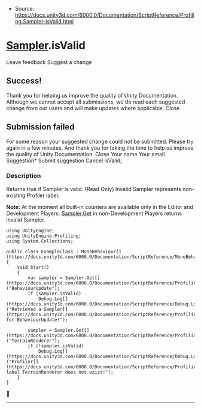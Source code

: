 * Source: https://docs.unity3d.com/6000.0/Documentation/ScriptReference/Profiling.Sampler-isValid.html

#  [Sampler](https://docs.unity3d.com/6000.0/Documentation/ScriptReference/Profiling.Sampler.html).isValid
Leave feedback
Suggest a change
## Success!
Thank you for helping us improve the quality of Unity Documentation. Although we cannot accept all submissions, we do read each suggested change from our users and will make updates where applicable.
Close
## Submission failed
For some reason your suggested change could not be submitted. Please <a>try again</a> in a few minutes. And thank you for taking the time to help us improve the quality of Unity Documentation.
Close
Your name Your email Suggestion* Submit suggestion
Cancel
isValid; 
### Description
Returns true if Sampler is valid. (Read Only)
Invalid Sampler represents non-existing Profiler label.  
  
**Note:** At the moment all built-in counters are available only in the Editor and Development Players. [Sampler.Get](https://docs.unity3d.com/6000.0/Documentation/ScriptReference/Profiling.Sampler.Get.html) in non-Development Players returns invalid Sampler.
```
using UnityEngine;
using UnityEngine.Profiling;
using System.Collections;  
  
public class ExampleClass : MonoBehaviour[](https://docs.unity3d.com/6000.0/Documentation/ScriptReference/MonoBehaviour.html)
{
    void Start()
    {
        var sampler = Sampler.Get[](https://docs.unity3d.com/6000.0/Documentation/ScriptReference/Profiling.Sampler.Get.html)("BehaviourUpdate");
        if (sampler.isValid)
            Debug.Log[](https://docs.unity3d.com/6000.0/Documentation/ScriptReference/Debug.Log.html)("Retrieved a Sampler[](https://docs.unity3d.com/6000.0/Documentation/ScriptReference/Profiling.Sampler.html) for BehaviourUpdate!");  
  
        sampler = Sampler.Get[](https://docs.unity3d.com/6000.0/Documentation/ScriptReference/Profiling.Sampler.Get.html)("TerrainRenderer");
        if (!sampler.isValid)
            Debug.Log[](https://docs.unity3d.com/6000.0/Documentation/ScriptReference/Debug.Log.html)("Profiler[](https://docs.unity3d.com/6000.0/Documentation/ScriptReference/Profiling.Profiler.html) label TerrainRenderer does not exist!");
    }
}

```

* * *
